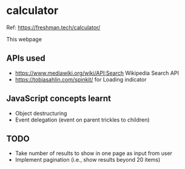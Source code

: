 # calculator

Ref: https://freshman.tech/calculator/

This webpage

## APIs used
* https://www.mediawiki.org/wiki/API:Search Wikipedia Search API
* https://tobiasahlin.com/spinkit/ for Loading indicator

## JavaScript concepts learnt
* Object destructuring
* Event delegation (event on parent trickles to children)

## TODO
* Take number of results to show in one page as input from user
* Implement pagination (i.e., show results beyond 20 items)
